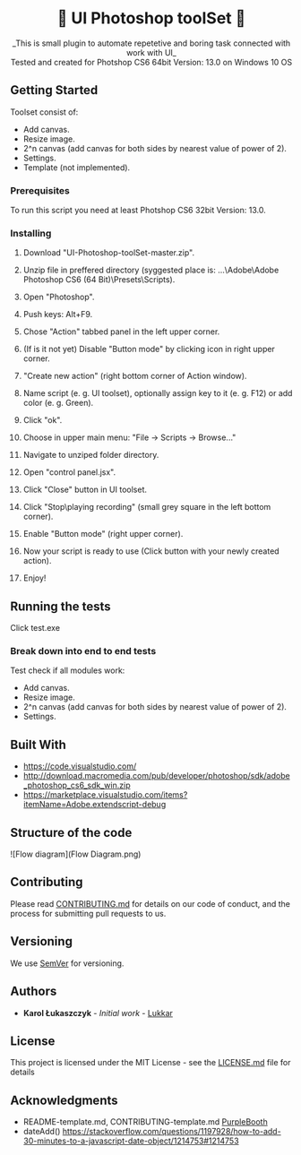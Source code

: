 <h1 align="center">🚀 UI Photoshop toolSet 🚀 </h1>

<div align="center">
_This is small plugin to automate repetetive and boring task connected with work with UI_ </br>
</div>
<div align="center">
Tested and created for Photshop CS6 64bit Version: 13.0 on Windows 10 OS
</div>

## Getting Started

Toolset consist of:
- Add canvas.
- Resize image.
- 2^n canvas (add canvas for both sides by nearest value of power of 2).
- Settings.
- Template (not implemented).

### Prerequisites

To run this script you need at least Photshop CS6 32bit Version: 13.0.

### Installing

1. Download "UI-Photoshop-toolSet-master.zip".

2. Unzip file in preffered directory (syggested place is: ...\Adobe\Adobe Photoshop CS6 (64 Bit)\Presets\Scripts).

3. Open "Photoshop".

4. Push keys: Alt+F9.

5. Chose "Action" tabbed panel in the left upper corner.

6. (If is it not yet) Disable "Button mode" by clicking icon in right upper corner.

5. "Create new action" (right bottom corner of Action window).

6. Name script (e. g. UI toolset), optionally assign key to it (e. g. F12) or add color (e. g. Green).

7. Click "ok".

7. Choose in upper main menu: "File -> Scripts -> Browse..."

8. Navigate to unziped folder directory.

9. Open "control panel.jsx".

10. Click "Close" button in UI toolset.

11. Click "Stop\playing recording" (small grey square in the left bottom corner).

12. Enable "Button mode" (right upper corner).

13. Now your script is ready to use (Click button with your newly created action).

14. Enjoy!

## Running the tests

Click test.exe

### Break down into end to end tests

Test check if all modules work:
- Add canvas.
- Resize image.
- 2^n canvas (add canvas for both sides by nearest value of power of 2).
- Settings.

## Built With

* https://code.visualstudio.com/
* http://download.macromedia.com/pub/developer/photoshop/sdk/adobe_photoshop_cs6_sdk_win.zip
* https://marketplace.visualstudio.com/items?itemName=Adobe.extendscript-debug

## Structure of the code

![Flow diagram](Flow Diagram.png)

## Contributing

Please read [CONTRIBUTING.md](https://github.com/Lukkar90/UI-Photoshop-toolSet/tree/master) for details on our code of conduct, and the process for submitting pull requests to us.

## Versioning

We use [SemVer](http://semver.org/) for versioning.

## Authors

* **Karol Łukaszczyk** - *Initial work* - [Lukkar](https://github.com/Lukkar90)

## License

This project is licensed under the MIT License - see the [LICENSE.md](LICENSE.md) file for details

## Acknowledgments

* README-template.md, CONTRIBUTING-template.md [ PurpleBooth](https://gist.github.com/PurpleBooth)
* dateAdd() https://stackoverflow.com/questions/1197928/how-to-add-30-minutes-to-a-javascript-date-object/1214753#1214753

